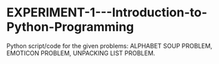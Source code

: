 # EXPERIMENT-1---Introduction-to-Python-Programming
Python script/code for the given problems: ALPHABET SOUP PROBLEM, EMOTICON PROBLEM, UNPACKING LIST PROBLEM.
